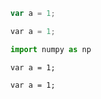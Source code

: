 ```javascript
var a = 1;
```

```python
var a = 1;
```

```python
import numpy as np
```

    var a = 1;

	var a = 1;

